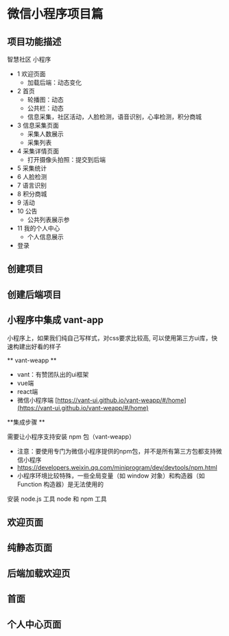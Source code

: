 
# 微信小程序项目篇

##  项目功能描述
   
智慧社区 小程序
- 1 欢迎页面
  - 加载后端：动态变化
- 2 首页
  - 轮播图：动态
  - 公共栏：动态
  - 信息采集，社区活动，人脸检测，语音识别，心率检测，积分商城
- 3 信息采集页面
  - 采集人数展示
  - 采集列表
- 4 采集详情页面
  - 打开摄像头拍照：提交到后端
- 5 采集统计
- 6 人脸检测
- 7 语言识别
- 8 积分商城
- 9 活动
- 10 公告
  - 公共列表展示参
- 11 我的个人中心
  - 个人信息展示
- 登录

## 创建项目

## 创建后端项目

## 小程序中集成 vant-app 

 小程序上，如果我们纯自己写样式，对css要求比较高, 可以使用第三方ui库，快速构建出好看的样子

** vant-weapp **
  -  vant：有赞团队出的ui框架 
  - vue端
  - react端
  - 微信小程序端 [https://vant-ui.github.io/vant-weapp/#/home](https://vant-ui.github.io/vant-weapp/#/home)
  
**集成步骤 **

需要让小程序支持安装 npm 包（vant-weapp） 
  - 注意：要使用专门为微信小程序提供的npm包，并不是所有第三方包都支持微信小程序
  - https://developers.weixin.qq.com/miniprogram/dev/devtools/npm.html
  - 小程序环境比较特殊，一些全局变量（如 window 对象）和构造器（如 Function 构造器）是无法使用的
  
安装 node.js 工具 node 和 npm 工具  

## 欢迎页面 
  ## 纯静态页面
  ## 后端加载欢迎页

## 首面

## 个人中心页面


